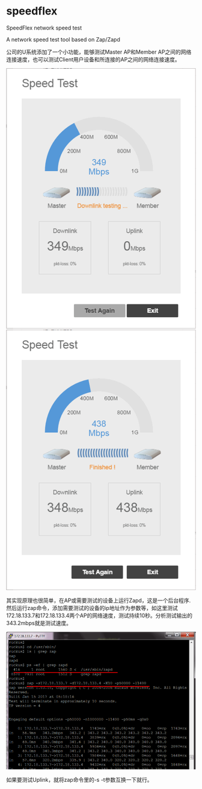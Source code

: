 # speedflex
SpeedFlex network speed test

A network speed test tool based on Zap/Zapd

公司的U系统添加了一个小功能，能够测试Master AP和Member AP之间的网络连接速度，也可以测试Client用户设备和所连接的AP之间的网络连接速度。

![image](https://github.com/greatsharp/speedflex/blob/master/speedflex-test1.png)
![image](https://github.com/greatsharp/speedflex/blob/master/speedflex-test2.png)

其实现原理也很简单，在AP或需要测试的设备上运行Zapd，这是一个后台程序.然后运行zap命令，添加需要测试的设备的ip地址作为参数等，如这里测试172.18.133.7和172.18.133.4两个AP的网络速度，测试持续10秒。分析测试输出的343.2mbps就是测试速度。


![image](https://github.com/greatsharp/speedflex/blob/master/speedflex-zap.png)


如果要测试Uplink，就将zap命令里的-s -t参数互换一下就行。

